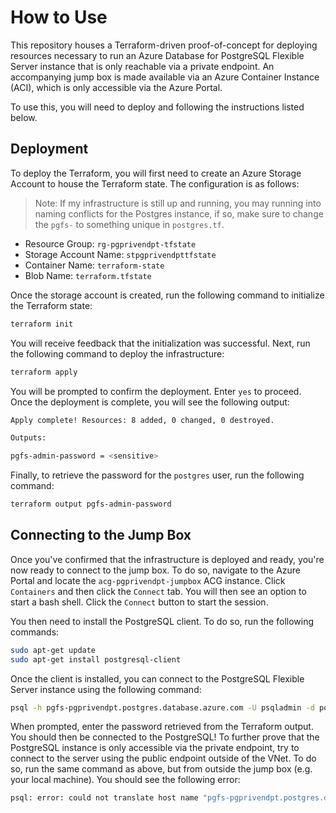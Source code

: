 # How to Use

This repository houses a Terraform-driven proof-of-concept for deploying resources necessary to run an Azure Database
for PostgreSQL Flexible Server instance that is only reachable via a private endpoint. An accompanying jump box is made
available via an Azure Container Instance (ACI), which is only accessible via the Azure Portal.

To use this, you will need to deploy and following the instructions listed below.

## Deployment

To deploy the Terraform, you will first need to create an Azure Storage Account to house the Terraform state. The
configuration is as follows:

> Note: If my infrastructure is still up and running, you may running into naming conflicts for the Postgres instance,
> if so, make sure to change the `pgfs-` to something unique in `postgres.tf`.

* Resource Group: `rg-pgprivendpt-tfstate`
* Storage Account Name: `stpgprivendpttfstate`
* Container Name: `terraform-state`
* Blob Name: `terraform.tfstate`

Once the storage account is created, run the following command to initialize the Terraform state:

```bash
terraform init
```

You will receive feedback that the initialization was successful. Next, run the following command to deploy the
infrastructure:

```bash
terraform apply
```

You will be prompted to confirm the deployment. Enter `yes` to proceed. Once the deployment is complete, you will see
the following output:

```bash
Apply complete! Resources: 8 added, 0 changed, 0 destroyed.

Outputs:

pgfs-admin-password = <sensitive>
```

Finally, to retrieve the password for the `postgres` user, run the following command:

```bash
terraform output pgfs-admin-password
```

## Connecting to the Jump Box

Once you've confirmed that the infrastructure is deployed and ready, you're now ready to connect to the jump box. To do
so, navigate to the Azure Portal and locate the `acg-pgprivendpt-jumpbox` ACG instance. Click `Containers` and then
click the `Connect` tab. You will then see an option to start a bash shell. Click the `Connect` button to start the
session.

You then need to install the PostgreSQL client. To do so, run the following commands:

```bash
sudo apt-get update
sudo apt-get install postgresql-client
```

Once the client is installed, you can connect to the PostgreSQL Flexible Server instance using the following command:

```bash
psql -h pgfs-pgprivendpt.postgres.database.azure.com -U psqladmin -d postgres
```

When prompted, enter the password retrieved from the Terraform output. You should then be connected to the PostgreSQL!
To further prove that the PostgreSQL instance is only accessible via the private endpoint, try to connect to the server
using the public endpoint outside of the VNet. To do so, run the same command as above, but from outside the jump box
(e.g. your local machine). You should see the following error:

```bash
psql: error: could not translate host name "pgfs-pgprivendpt.postgres.database.azure.com" to address: Name or service not known
```
